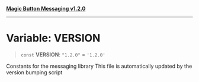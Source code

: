 [**Magic Button Messaging v1.2.0**](../README.md)

***

# Variable: VERSION

> `const` **VERSION**: `"1.2.0"` = `'1.2.0'`

Constants for the messaging library
This file is automatically updated by the version bumping script

